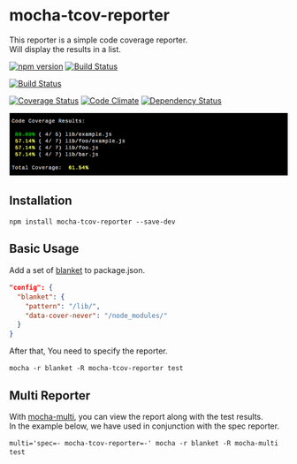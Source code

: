 mocha-tcov-reporter
========================

This reporter is a simple code coverage reporter.  
Will display the results in a list.

[![npm version](https://badge.fury.io/js/mocha-tcov-reporter.svg)](http://badge.fury.io/js/mocha-tcov-reporter)
[![Build Status](https://drone.io/github.com/holyshared/mocha-tcov-reporter/status.png)](https://drone.io/github.com/holyshared/mocha-tcov-reporter/latest)

[![Build Status](https://travis-ci.org/holyshared/mocha-tcov-reporter.svg?branch=upgrade_modules)](https://travis-ci.org/holyshared/mocha-tcov-reporter)


[![Coverage Status](https://coveralls.io/repos/holyshared/mocha-tcov-reporter/badge.svg?branch=master)](https://coveralls.io/r/holyshared/mocha-tcov-reporter?branch=master)
[![Code Climate](https://codeclimate.com/github/holyshared/mocha-tcov-reporter/badges/gpa.svg)](https://codeclimate.com/github/holyshared/mocha-tcov-reporter)
[![Dependency Status](https://gemnasium.com/holyshared/mocha-tcov-reporter.svg)](https://gemnasium.com/holyshared/mocha-tcov-reporter)

![mocha-tcov-reporter](https://raw.githubusercontent.com/holyshared/mocha-tcov-reporter/master/screen.png "mocha-tcov-reporter")

Installation
------------------------------------------

	npm install mocha-tcov-reporter --save-dev

Basic Usage
------------------------------------------

Add a set of [blanket](https://github.com/alex-seville/blanket) to package.json.

```json
"config": {
  "blanket": {
    "pattern": "/lib/",
    "data-cover-never": "/node_modules/"
  }
}
```

After that, You need to specify the reporter.  

	mocha -r blanket -R mocha-tcov-reporter test


Multi Reporter
------------------------------------------

With [mocha-multi](https://github.com/glenjamin/mocha-multi), you can view the report along with the test results.  
In the example below, we have used in conjunction with the spec reporter.

	multi='spec=- mocha-tcov-reporter=-' mocha -r blanket -R mocha-multi test
